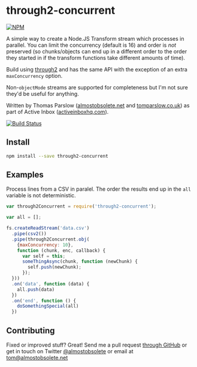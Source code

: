 through2-concurrent
===================

[![NPM](https://nodei.co/npm/through2-concurrent.png?downloads&downloadRank)](https://nodei.co/npm/through2-concurrent/)

A simple way to create a Node.JS Transform stream which processes in
parallel. You can limit the concurrency (default is 16) and order is
*not* preserved (so chunks/objects can end up in a different order to
the order they started in if the transform functions take different
amounts of time).

Build using [through2](https://github.com/rvagg/through2) and has the
same API with the exception of an extra `maxConcurrency` option.

Non-`objectMode` streams are supported for completeness but I'm not
sure they'd be useful for anything.

Written by Thomas Parslow
([almostobsolete.net](http://almostobsolete.net) and
[tomparslow.co.uk](http://tomparslow.co.uk)) as part of Active Inbox
([activeinboxhq.com](http://activeinboxhq.com/)).

[![Build Status](https://travis-ci.org/almost/through2-concurrent.svg)](https://travis-ci.org/almost/through2-concurrent)


Install
-------

```bash
npm install --save through2-concurrent
```

Examples
--------

Process lines from a CSV in paralel. The order the results end up in
the `all` variable is not deterministic.

```javascript
var through2Concurrent = require('through2-concurrent');

var all = [];

fs.createReadStream('data.csv')
  .pipe(csv2())
  .pipe(through2Concurrent.obj(
    {maxConcurrency: 10},
    function (chunk, enc, callback) {
      var self = this;
      someThingAsync(chunk, function (newChunk) {
        self.push(newChunk);
      });
  }))
  .on('data', function (data) {
    all.push(data)
  })
  .on('end', function () {
    doSomethingSpecial(all)
  })
```


Contributing
------------

Fixed or improved stuff? Great! Send me a pull request [through GitHub](http://github.com/almost/through2-concurrent)
or get in touch on Twitter [@almostobsolete][#tom-twitter] or email at tom@almostobsolete.net

[#tom]: http://www.almostobsolete.net
[#tom-twitter]: https://twitter.com/almostobsolete
